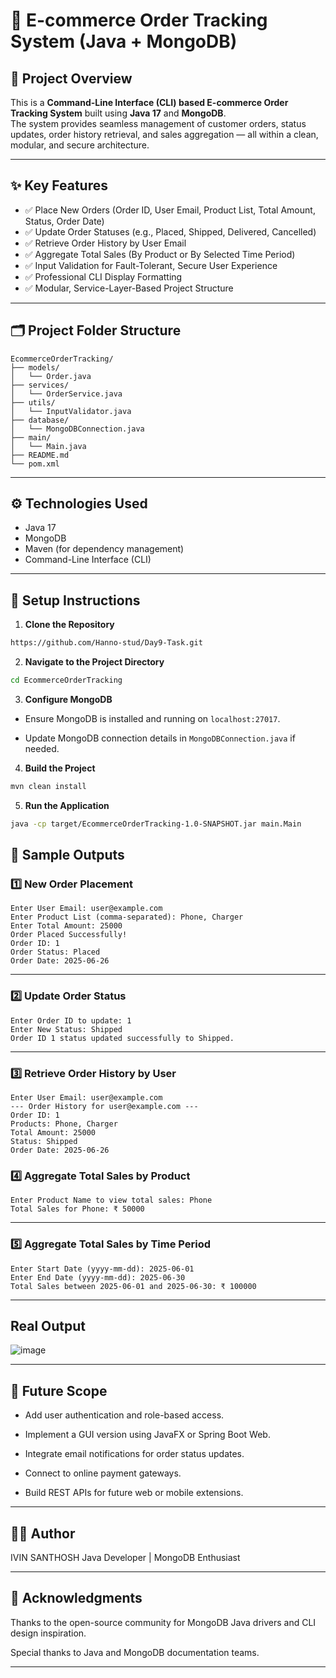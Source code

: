 # 🛒 E-commerce Order Tracking System (Java + MongoDB)

## 📌 Project Overview
This is a **Command-Line Interface (CLI) based E-commerce Order Tracking System** built using **Java 17** and **MongoDB**.  
The system provides seamless management of customer orders, status updates, order history retrieval, and sales aggregation — all within a clean, modular, and secure architecture.

---

## ✨ Key Features
- ✅ Place New Orders (Order ID, User Email, Product List, Total Amount, Status, Order Date)
- ✅ Update Order Statuses (e.g., Placed, Shipped, Delivered, Cancelled)
- ✅ Retrieve Order History by User Email
- ✅ Aggregate Total Sales (By Product or By Selected Time Period)
- ✅ Input Validation for Fault-Tolerant, Secure User Experience
- ✅ Professional CLI Display Formatting
- ✅ Modular, Service-Layer-Based Project Structure

---

## 🗂️ Project Folder Structure
```text
EcommerceOrderTracking/
├── models/
│   └── Order.java
├── services/
│   └── OrderService.java
├── utils/
│   └── InputValidator.java
├── database/
│   └── MongoDBConnection.java
├── main/
│   └── Main.java
├── README.md
└── pom.xml
```

---

## ⚙️ Technologies Used
- Java 17
- MongoDB
- Maven (for dependency management)
- Command-Line Interface (CLI)

---

## 🚀 Setup Instructions

1. **Clone the Repository**
```bash
https://github.com/Hanno-stud/Day9-Task.git
```

2. **Navigate to the Project Directory**

```bash
cd EcommerceOrderTracking
```

3. **Configure MongoDB**

- Ensure MongoDB is installed and running on `localhost:27017`.

- Update MongoDB connection details in `MongoDBConnection.java` if needed.

4. **Build the Project**

```bash
mvn clean install
```

5. **Run the Application**

```bash
java -cp target/EcommerceOrderTracking-1.0-SNAPSHOT.jar main.Main
```

## 📸 Sample Outputs

### 1️⃣ New Order Placement
```text
Enter User Email: user@example.com
Enter Product List (comma-separated): Phone, Charger
Enter Total Amount: 25000
Order Placed Successfully!
Order ID: 1
Order Status: Placed
Order Date: 2025-06-26
```
---

### 2️⃣ Update Order Status
```text
Enter Order ID to update: 1
Enter New Status: Shipped
Order ID 1 status updated successfully to Shipped.
```

---

### 3️⃣ Retrieve Order History by User
```text
Enter User Email: user@example.com
--- Order History for user@example.com ---
Order ID: 1
Products: Phone, Charger
Total Amount: 25000
Status: Shipped
Order Date: 2025-06-26
```

### 4️⃣ Aggregate Total Sales by Product
```text
Enter Product Name to view total sales: Phone
Total Sales for Phone: ₹ 50000
```
---

### 5️⃣ Aggregate Total Sales by Time Period
```text
Enter Start Date (yyyy-mm-dd): 2025-06-01
Enter End Date (yyyy-mm-dd): 2025-06-30
Total Sales between 2025-06-01 and 2025-06-30: ₹ 100000
```

---

## Real Output

![image](https://github.com/user-attachments/assets/e2c13ee1-d65f-4bb6-818e-a513eb3d9ec4)


---

## 🔮 Future Scope
- Add user authentication and role-based access.

- Implement a GUI version using JavaFX or Spring Boot Web.

- Integrate email notifications for order status updates.

- Connect to online payment gateways.

- Build REST APIs for future web or mobile extensions.

---
## 🙋‍♂️ Author
IVIN SANTHOSH
Java Developer | MongoDB Enthusiast

---

## 🙏 Acknowledgments
Thanks to the open-source community for MongoDB Java drivers and CLI design inspiration.

Special thanks to Java and MongoDB documentation teams.

---
